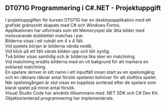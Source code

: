 ## DT071G Programmering i C#.NET - Projektuppgift
I projektuppgiften för kursen DT071G har en desktopapplikation med ett grafiskt gränssnitt skapats med C# och Windows Forms.<br>
Applikationen har utformats som ett Memoryspel där åtta bilder med motsvarande dubbletter matchas i par.<br>
Bilderna visas i ett rutnät om 4 x 4 fält.<br>
Vid spelets början är bilderna vända nedåt.<br>
Vid klick på ett fält vänds bilden upp och blir synlig.<br>
Två bilder visas samtidig och är bilderna lika sker en matchning.<br>
Vid matchning ersätts bilderna med en vit bakgrund för att markera en avklarad matchning.<br>
En spelare skriver in sitt namn i ett inputfält innan start av en spelomgång och en räknare räknar antal försök spelaren behöver för att slutföra spelet.<br>
När spelomgången är slut visas en topplista sorterad efter de spelare som klarat spelet på minst antal försök. <br>
Visual Studio Code har använts tillsammans med .NET SDK och C# Dev Kit. Objektorienterad programmering har implementerats.<br>


